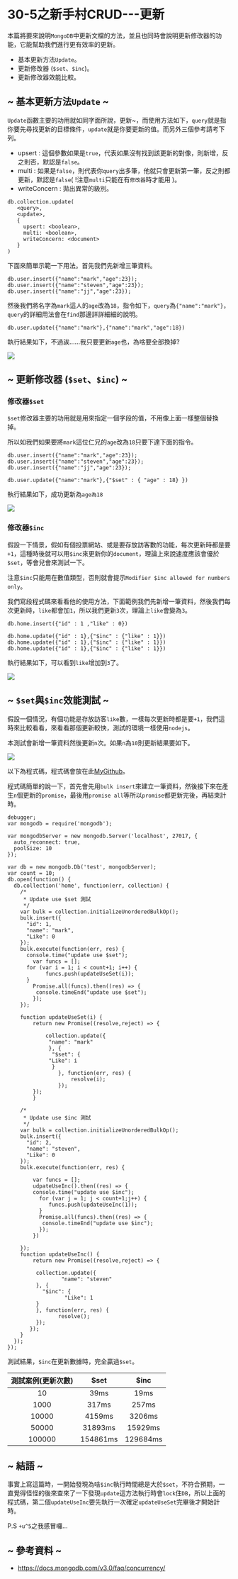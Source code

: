 # 30-5之新手村CRUD---更新

本篇將要來說明`MongoDB`中更新文檔的方法，並且也同時會說明更新修改器的功能，它能幫助我們進行更有效率的更新。

* 基本更新方法`Update`。
* 更新修改器 (`$set`、`$inc`)。
* 更新修改器效能比較。

## ~ 基本更新方法`Update` ~

`Update`函數主要的功用就如同字面所說，更新~，而使用方法如下，`query`就是指你要先尋找更新的目標條件，`update`就是你要更新的值。而另外三個參考請考下列。

* upsert : 這個參數如果是`true`，代表如果沒有找到該更新的對像，則新增，反之則否，默認是`false`。
* multi : 如果是`false`，則代表你`query`出多筆，他就只會更新第一筆，反之則都更新，默認是`false`( !注意`multi`只能在有`修改器`時才能用 )。
* writeConcern : 拋出異常的級別。

```
db.collection.update(
   <query>,
   <update>,
   {
     upsert: <boolean>,
     multi: <boolean>,
     writeConcern: <document>
   }
)
```

下面來簡單示範一下用法。首先我們先新增三筆資料。

```
db.user.insert({"name":"mark","age":23});
db.user.insert({"name":"steven","age":23});
db.user.insert({"name":"jj","age":23});
```

然後我們將名字為`mark`這人的`age`改為`18`，指令如下，`query`為`{"name":"mark"}`，`query`的詳細用法會在`find`那邊詳詳細細的說明。

```
db.user.update({"name":"mark"},{"name":"mark","age":18})
```

執行結果如下，不過誒……我只要更新`age`也，為啥要全部換掉?

![](http://yixiang8780.com/outImg/20161202-1.png)

## ~ 更新修改器 (`$set`、`$inc`) ~

### 修改器`$set`
`$set`修改器主要的功用就是用來指定一個字段的值，不用像上面一樣整個替換掉。

所以如我們如果要將`mark`這位仁兄的`age`改為`18`只要下達下面的指令。

```
db.user.insert({"name":"mark","age":23});
db.user.insert({"name":"steven","age":23});
db.user.insert({"name":"jj","age":23});

db.user.update({"name":"mark"},{"$set" : { "age" : 18} })
```

執行結果如下，成功更新為`age為18`

![](http://yixiang8780.com/outImg/20161202-2.png)


### 修改器`$inc`

假設一下情景，假如有個投票網站、或是要存放訪客數的功能，每次更新時都是要`+1`，這種時後就可以用`$inc`來更新你的`document`，理論上來說速度應該會優於`$set`，等會兒會來測試一下。

注意`$inc`只能用在數值類型，否則就會提示`Modifier $inc allowed for numbers only`。

我們寫段程式碼來看看他的使用方法，下面範例我們先新增一筆資料，然後我們每次更新時，`like`都會加`1`，所以我們更新`3`次，理論上`like`會變為`3`。

```
db.home.insert({"id" : 1 ,"like" : 0})

db.home.update({"id" : 1},{"$inc" : {"like" : 1}})
db.home.update({"id" : 1},{"$inc" : {"like" : 1}})
db.home.update({"id" : 1},{"$inc" : {"like" : 1}})
```

執行結果如下，可以看到`like`增加到`3`了。

![](http://yixiang8780.com/outImg/20161202-3.png)

## ~ `$set`與`$inc`效能測試 ~

假設一個情況，有個功能是存放訪客`like`數，一樣每次更新時都是要`+1`，我們這時來比較看看，來看看那個更新較快，測試的環境一樣使用`nodejs`。

本測試會新增一筆資料然後更新`n`次。如果`n`為`10`則更新結果要如下。

![](http://yixiang8780.com/outImg/20161202-4.png)

以下為程式碼，程式碼會放在此[MyGithub](https://github.com/h091237557/30-MongoDB/tree/master/Test/30-5)。

程式碼簡單的說一下，首先會先用`bulk insert`來建立一筆資料，然後接下來在產生`n`個更新的`promise`，最後用`promise all`等所以`promise`都更新完後，再結束計時。

```
debugger;
var mongodb = require('mongodb');

var mongodbServer = new mongodb.Server('localhost', 27017, {
  auto_reconnect: true,
  poolSize: 10
});

var db = new mongodb.Db('test', mongodbServer);
var count = 10;
db.open(function() {
  db.collection('home', function(err, collection) {
    /*
     * Update use $set 測試 
     */
    var bulk = collection.initializeUnorderedBulkOp();
    bulk.insert({
      "id": 1,
      "name": "mark",
      "Like": 0
    });
    bulk.execute(function(err, res) {
      console.time("update use $set");
		var funcs = [];
      for (var i = 1; i < count+1; i++) {
			funcs.push(updateUseSet(i));
      }
		Promise.all(funcs).then((res) => {
         console.timeEnd("update use $set");
		});
    });

	function updateUseSet(i) {
		return new Promise((resolve,reject) => {
					
			collection.update({
         	 "name": "mark"
       		 }, {
        	  "$set": {
           	 "Like": i
        	  }
        		}, function(err, res) {
					resolve(i);
        		});
		});	
		}

    /*
     * Update use $inc 測試 
     */
    var bulk = collection.initializeUnorderedBulkOp();
    bulk.insert({
      "id": 2,
      "name": "steven",
      "Like": 0
    });
    bulk.execute(function(err, res) {
            
		var funcs = [];
		udpateUseInc().then((res) => {
		console.time("update use $inc");
		  for (var j = 1; j < count+1;j++) {
			 funcs.push(updateUseInc(1));	
      	  }
		  Promise.all(funcs).then((res) => {
           console.timeEnd("update use $inc");
		  });
		})

    });
	function updateUseInc() {
		return new Promise((resolve,reject) => {
			
         collection.update({
         		 "name": "steven"
       	 }, {
       	   "$inc": {
        		  "Like": 1 
       	 }
       	 }, function(err, res) {
				resolve();
         });
	   });	
	}
  });
});
```

測試結果，`$inc`在更新數據時，完全贏過`$set`。

| 測試案例(更新次數)       | $set           | $inc  |
| :-------------: |:-------------:| :-----:|
| 10      | 39ms | 19ms |
| 1000      | 317ms      |   257ms |
| 10000 | 4159ms      |    3206ms |
| 50000 | 31893ms      |    15929ms |
| 100000 | 154861ms      |    129684ms |

## ~ 結語 ~

事實上寫這篇時，一開始發現為啥`$inc`執行時間總是大於`$set`，不符合預期，一直覺得怪怪的後來查來了一下發現`update`這方法執行時會`lock`住`DB`，所以上面的程式碼，第二個`updateUseInc`要先執行一次確定`updateUseSet`完畢後才開始計時。

P.S  `+u^5`之我感冒囉…


## ~ 參考資料 ~

* https://docs.mongodb.com/v3.0/faq/concurrency/


